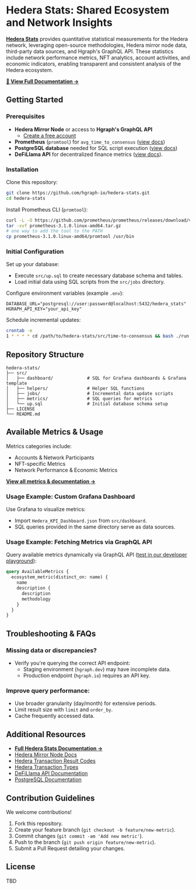 # Hedera Stats: Shared Ecosystem and Network Insights

**[Hedera Stats](https://docs.hgraph.com/hedera-stats/introduction)** provides quantitative statistical measurements for the Hedera network, leveraging open-source methodologies, Hedera mirror node data, third-party data sources, and Hgraph's GraphQL API. These statistics include network performance metrics, NFT analytics, account activities, and economic indicators, enabling transparent and consistent analysis of the Hedera ecosystem.

**[📖 View Full Documentation →](https://docs.hgraph.com/category/hedera-stats)**

## Getting Started

### Prerequisites
- **Hedera Mirror Node** or access to **Hgraph's GraphQL API**
  - [Create a free account](https://hgraph.com/hedera)
- **Prometheus** (`promtool`) for `avg_time_to_consensus` ([view docs](https://prometheus.io/docs/introduction/overview/))
- **PostgreSQL database** needed for SQL script execution ([view docs](https://www.postgresql.org/docs/current/))
- **DeFiLlama API** for decentralized finance metrics ([view docs](https://defillama.com/docs/api)).

### Installation
Clone this repository:

```bash
git clone https://github.com/hgraph-io/hedera-stats.git
cd hedera-stats
```

Install Prometheus CLI (`promtool`):

```bash
curl -L -O https://github.com/prometheus/prometheus/releases/download/v3.1.0/prometheus-3.1.0.linux-amd64.tar.gz
tar -xvf prometheus-3.1.0.linux-amd64.tar.gz
# one way to add the tool to the PATH
cp prometheus-3.1.0.linux-amd64/promtool /usr/bin
```

### Initial Configuration

Set up your database:
- Execute `src/up.sql` to create necessary database schema and tables.
- Load initial data using SQL scripts from the `src/jobs` directory.

Configure environment variables (example `.env`):

```env
DATABASE_URL="postgresql://user:password@localhost:5432/hedera_stats"
HGRAPH_API_KEY="your_api_key"
```

Schedule incremental updates:

```bash
crontab -e
1 * * * * cd /path/to/hedera-stats/src/time-to-consensus && bash ./run.sh >> ./.raw/cron.log 2>&1
```

## Repository Structure
```
hedera-stats/
├── src/
│   ├── dashboard/             # SQL for Grafana dashboards & Grafana template
│   ├── helpers/               # Helper SQL functions
│   ├── jobs/                  # Incremental data update scripts
│   ├── metrics/               # SQL queries for metrics
│   └── up.sql                 # Initial database schema setup
├── LICENSE
└── README.md
```

## Available Metrics & Usage

Metrics categories include:

- Accounts & Network Participants
- NFT-specific Metrics
- Network Performance & Economic Metrics

[**View all metrics & documentation →**](https://docs.hgraph.com/category/hedera-stats)

### Usage Example: Custom Grafana Dashboard

Use Grafana to visualize metrics:
- Import `Hedera_KPI_Dashboard.json` from `src/dashboard`.
- SQL queries provided in the same directory serve as data sources.

### Usage Example: Fetching Metrics via GraphQL API

Query available metrics dynamically via GraphQL API ([test in our developer playground](https://dashboard.hgraph.com)):

```graphql
query AvailableMetrics {
  ecosystem_metric(distinct_on: name) {
    name
    description {
      description
      methodology
    }
  }
}
```

## Troubleshooting & FAQs

### Missing data or discrepancies?
- Verify you're querying the correct API endpoint:
  - Staging environment (`hgraph.dev`) may have incomplete data.
  - Production endpoint (`hgraph.io`) requires an API key.

### Improve query performance:
- Use broader granularity (day/month) for extensive periods.
- Limit result size with `limit` and `order_by`.
- Cache frequently accessed data.

## Additional Resources

- [**Full Hedera Stats Documentation →**](https://docs.hgraph.com/category/hedera-stats)
- [Hedera Mirror Node Docs](https://docs.hedera.com/hedera/core-concepts/mirror-nodes)
- [Hedera Transaction Result Codes](https://github.com/hashgraph/hedera-mirror-node/blob/main/hedera-mirror-rest/model/transactionResult.js)
- [Hedera Transaction Types](https://github.com/hashgraph/hedera-mirror-node/blob/main/hedera-mirror-rest/model/transactionType.js)
- [DeFiLlama API Documentation](https://defillama.com/docs/api)
- [PostgreSQL Documentation](https://www.postgresql.org/docs/current/)

## Contribution Guidelines

We welcome contributions!

1. Fork this repository.
2. Create your feature branch (`git checkout -b feature/new-metric`).
3. Commit changes (`git commit -am 'Add new metric'`).
4. Push to the branch (`git push origin feature/new-metric`).
5. Submit a Pull Request detailing your changes.

## License

TBD